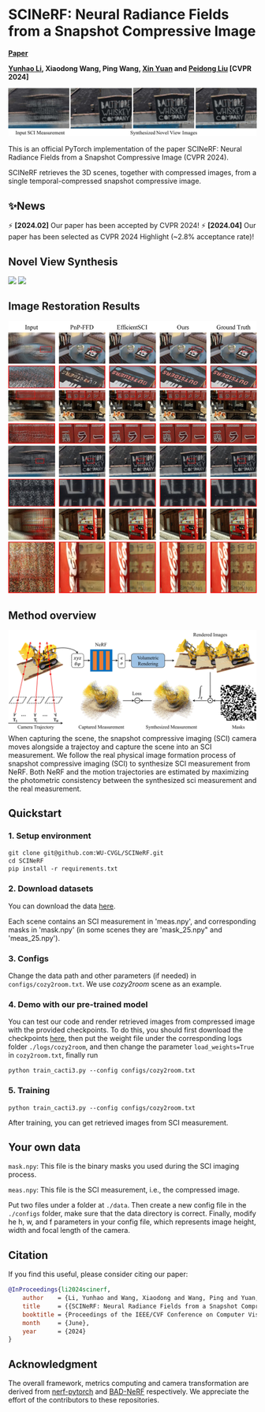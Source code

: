 # SCINeRF: Neural Radiance Fields from a Snapshot Compressive Image

**[Paper](https://arxiv.org/abs/2403.20018)**

**[Yunhao Li](https://yunhaoli2020.github.io/), Xiaodong Wang, Ping Wang, [Xin Yuan](https://sites.google.com/site/eiexyuan/) and [Peidong Liu](https://ethliup.github.io/) [CVPR 2024]**

![teaser2](./doc/fig1_7(2).jpg)

This is an official PyTorch implementation of the paper SCINeRF: Neural Radiance Fields from a Snapshot Compressive Image (CVPR 2024).

SCINeRF retrieves the 3D scenes, together with compressed images, from a single temporal-compressed snapshot compressive image.


## ✨News


⚡ **[2024.02]** Our paper has been accepted by CVPR 2024!
⚡ **[2024.04]** Our paper has been selected as CVPR 2024 Highlight (~2.8% acceptance rate)!

## Novel View Synthesis
<img src="https://github.com/WU-CVGL/SCINeRF/blob/main/doc/airplants_25_spiral_200000_rgb-ezgif.com-video-to-gif-converter.gif" width="30%"> <img src="https://github.com/WU-CVGL/SCINeRF/blob/main/doc/factory_all_spiral_200000_rgb-ezgif.com-video-to-gif-converter.gif" width="45%">




## Image Restoration Results
![results](./doc/results_github.jpg)
## Method overview
![method](./doc/fig2_2.jpg)
When capturing the scene, the snapshot compressive imaging (SCI) camera moves alongside a trajectoy and capture the scene into an SCI measurement.
We follow the real physical image formation process of snapshot compressive imaging (SCI) to synthesize SCI measurement from NeRF. Both NeRF and the motion trajectories are estimated by maximizing the photometric consistency between the synthesized sci measurement and the real measurement.


## Quickstart

### 1. Setup environment

```
git clone git@github.com:WU-CVGL/SCINeRF.git
cd SCINeRF
pip install -r requirements.txt
```

### 2. Download datasets

You can download the data [here](https://drive.google.com/file/d/1V8JN2mtQqR69eg3ct0UxWUUj5qbBOvNY/view?usp=sharing).

Each scene contains an SCI measurement in 'meas.npy', and corresponding masks in 'mask.npy' (in some scenes they are 'mask_25.npy" and 'meas_25.npy').

### 3. Configs

Change the data path and other parameters (if needed) in `configs/cozy2room.txt`. We use *cozy2room* scene as an example.

### 4. Demo with our pre-trained model

You can test our code and render retrieved images from compressed image with the provided checkpoints. To do this, you should first download the checkpoints [here](https://drive.google.com/file/d/1Ko6rNwcatG7RMAVRnHyPVj4EdfzIiwRM/view?usp=sharing), then put the weight file under the corresponding logs folder `./logs/cozy2room`, and then change the parameter `load_weights=True` in `cozy2room.txt`, finally run

```
python train_cacti3.py --config configs/cozy2room.txt
```

### 5. Training

```
python train_cacti3.py --config configs/cozy2room.txt
```

After training, you can get retrieved images from SCI measurement.

## Your own data

`mask.npy`: This file is the binary masks you used during the SCI imaging process.

`meas.npy`: This file is the SCI measurement, i.e., the compressed image.

Put two files under a folder at  `./data`. Then create a new config file in the `./configs` folder, make sure that the data directory is correct. Finally, modify he h, w, and f parameters in your config file, which represents image height, width and focal length of the camera. 

## Citation

If you find this useful, please consider citing our paper:

```bibtex
@InProceedings{li2024scinerf,
    author    = {Li, Yunhao and Wang, Xiaodong and Wang, Ping and Yuan, Xin and Liu, Peidong},
    title     = {{SCINeRF: Neural Radiance Fields from a Snapshot Compressive Image}},
    booktitle = {Proceedings of the IEEE/CVF Conference on Computer Vision and Pattern Recognition (CVPR)},
    month     = {June},
    year      = {2024}
}
```


## Acknowledgment

The overall framework, metrics computing and camera transformation are derived from [nerf-pytorch](https://github.com/yenchenlin/nerf-pytorch/) and [BAD-NeRF](https://github.com/WU-CVGL/BAD-NeRF) respectively. We appreciate the effort of the contributors to these repositories.
